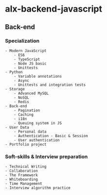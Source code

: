# alx-backend-javascript

## Back-end
### Specialization

    - Modern JavaScript
     	- ES6
        - TypeScript
        - Node JS basic
        - Unittests
    - Python
        - Variable annotations
        - Async
        - Unittests and integration tests
    - Storage
        - Advanced MySQL
        - NoSQL
        - Redis
    - Back-end
        - Pagination
        - Caching
        - i18n
        - Queuing system in JS
    - User Data
        - Personal data
        - Authentication - Basic & Session
        - User authentication
    - Portfolio project

### Soft-skills & Interview preparation

    - Technical Writing
    - Collaboration
    - The Framework
    - Whiteboarding
    - Time Management
    - Interview algorithm practice
